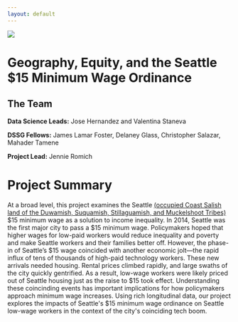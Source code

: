 ```yaml
---
layout: default
---
```


<img src="{{ site.url }}{{ site.baseurl }}/assets/img/eScience.png">


# Geography, Equity, and the Seattle $15 Minimum Wage Ordinance

## The Team

**Data Science Leads:** Jose Hernandez and Valentina Staneva

**DSSG Fellows:** James Lamar Foster, Delaney Glass, Christopher Salazar, Mahader Tamene

**Project Lead:** Jennie Romich

# Project Summary

At a broad level, this project examines the Seattle [(occupied Coast Salish land of the Duwamish, Suquamish, Stillaguamish, and Muckelshoot Tribes)](https://native-land.ca/) \$15 minimum wage as a solution to income inequality. In 2014, Seattle was the first major city to pass a \$15 minimum wage. Policymakers hoped that higher wages for low-paid workers would reduce inequality and poverty and make Seattle workers and their families better off. However, the phase-in of Seattle’s \$15 wage coincided with another economic jolt—the rapid influx of tens of thousands of high-paid technology workers. These new arrivals needed housing. Rental prices climbed rapidly, and large swaths of the city quickly gentrified. As a result, low-wage workers were likely priced out of Seattle housing just as the raise to \$15 took effect. Understanding these coincinding events has important implications for how policymakers approach minimum wage increases. Using rich longitudinal data, our project explores the impacts of Seattle's $15 minimum wage ordinance on Seattle low-wage workers in the context of the city's coinciding tech boom. 

